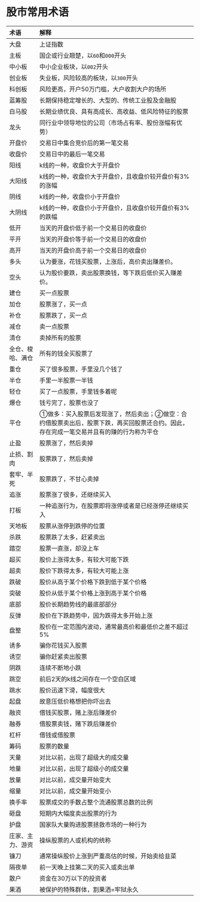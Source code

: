 # 股市常用术语

术语|解释
:-|:-
大盘|上证指数
主板|国企或行业翘楚，以`60`和`000`开头
中小板|中小企业板块，以`002`开头
创业板|失业板，风险较高的板块，以`300`开头
科创板|风险更高，开户50万门槛，大户收割大户的场所
蓝筹股|长期保持稳定增长的、大型的、传统工业股及金融股
白马股|长期业绩优良、具有高成长、高收益、低风险特征的股票
龙头|同行业中领导地位的公司（市场占有率、股份涨幅有优势）
开盘价|交易日中集合竞价后的第一笔交易
收盘价|交易日中的最后一笔交易
阳线|k线的一种，收盘价大于开盘价
大阳线|k线的一种，收盘价大于开盘价，且收盘价较开盘价有3%的涨幅
阴线|k线的一种，收盘价小于开盘价
大阴线|k线的一种，收盘价小于开盘价，且收盘价较开盘价有3%的跌幅
低开|当天的开盘价低于前一个交易日的收盘价
平开|当天的开盘价等于前一个交易日的收盘价
高开|当天的开盘价高于前一个交易日的收盘价
多头|认为要涨，花钱买股票，上涨后，高价卖出赚差价。
空头|认为股价要跌，卖出股票换钱，等下跌后低价买入赚差价。
建仓|买一点股票
加仓|股票涨了，买一点
补仓|股票跌了，买一点
减仓|卖一点股票
清仓|卖掉所有的股票
全仓、梭哈、满仓|所有的钱全买股票了
重仓|买了很多股票，手里没几个钱了
半仓|手里一半股票一半钱
轻仓|买了一点股票，手里钱多着呢
爆仓|钱亏完了，股票也没了
平仓|①做多：买入股票后发现涨了，然后卖出；②做空：合约借股票卖出后，股票下跌，再买回股票还合约。因此，存在完成一笔交易并且有的赚的行为称为平仓
止盈|股票涨了，然后卖掉
止损、割肉|股票跌了，然后卖掉
套牢、半死|股票跌了，不甘心卖掉
追涨|股票涨了很多，还继续买入
打板|一种追涨行为，在股票即将涨停或者是已经涨停还继续买入
天地板|股票从涨停到跌停的位置
杀跌|股票跌了太多，赶紧卖出
踏空|股票一直涨，却没上车
超买|股价上涨得太多，有较大可能下跌
超卖|股价下跌得太多，有较大可能上涨
跌破|股价从高于某个价格下跌到低于某个价格
突破|股价从低于某个价格上涨到高于某个价格
底部|股价长期趋势线的最底部部分
反弹|股价在下跌趋势中，因为跌得太多开始上涨
盘整|股价在一定范围内波动，通常最高价和最低价之差不超过5%
诱多|骗你花钱买入股票
诱空|骗你赶紧卖出股票
阴跌|连续不断地小跌
跳空|前后2天的k线之间存在一个空白区域
跳水|股价迅速下滑，幅度很大
起盘|故意压低价格想把你吓出去
融资|借钱买股票，赌上涨后赚差价
融券|借股票卖钱，赌下跌后赚差价
杠杆|借钱或借股票
筹码|股票的数量
天量|对比以前，出现了超级大的成交量
地量|对比以前，出现了超级小的成交量
放量|对比以前，成交量开始变大
缩量|对比以前，成交量开始变小
换手率|股票成交的手数占整个流通股票总数的比例
砸盘|短期内大幅度卖出股票的行为
护盘|国家队大量购进股票拯救市场的一种行为
庄家、主力、游资|操纵股票的人或机构的统称
镰刀|通常操纵股价上涨到严重高估的时候，开始卖给韭菜
隔夜单|前一天晚上挂第二天的买入或卖出单
散户|资金在30万以下的投资者
果酒|被保护的特殊群体，割果洒=牢狱永久